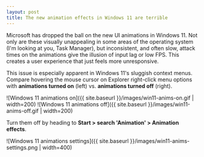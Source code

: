 ```yaml
---
layout: post
title: The new animation effects in Windows 11 are terrible
---
```


Microsoft has dropped the ball on the new UI animations in Windows 11. Not only are these visually unappealing in some areas of the operating system (I'm looking at you, Task Manager), but inconsistent, and often slow, attack times on the animations give the illusion of input lag or low FPS. This creates a user experience that just feels more unresponsive.

This issue is especially apparent in Windows 11's sluggish context menus. Compare hovering the mouse cursor on Explorer right-click menu options with **animations turned on** (left) vs. **animations turned off** (right).

![Windows 11 animations on]({{ site.baseurl }}/images/win11-anims-on.gif | width=200) ![Windows 11 animations off]({{ site.baseurl }}/images/win11-anims-off.gif | width=200)

Turn them off by heading to **Start > search 'Animation' > Animation effects**.

![Windows 11 animations settings]({{ site.baseurl }}/images/win11-anims-settings.png | width=400)
